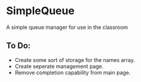 # SimpleQueue
A simple queue manager for use in the classroom

## To Do:
- Create some sort of storage for the names array.
- Create seperate management page.
- Remove completion capability from main page.
